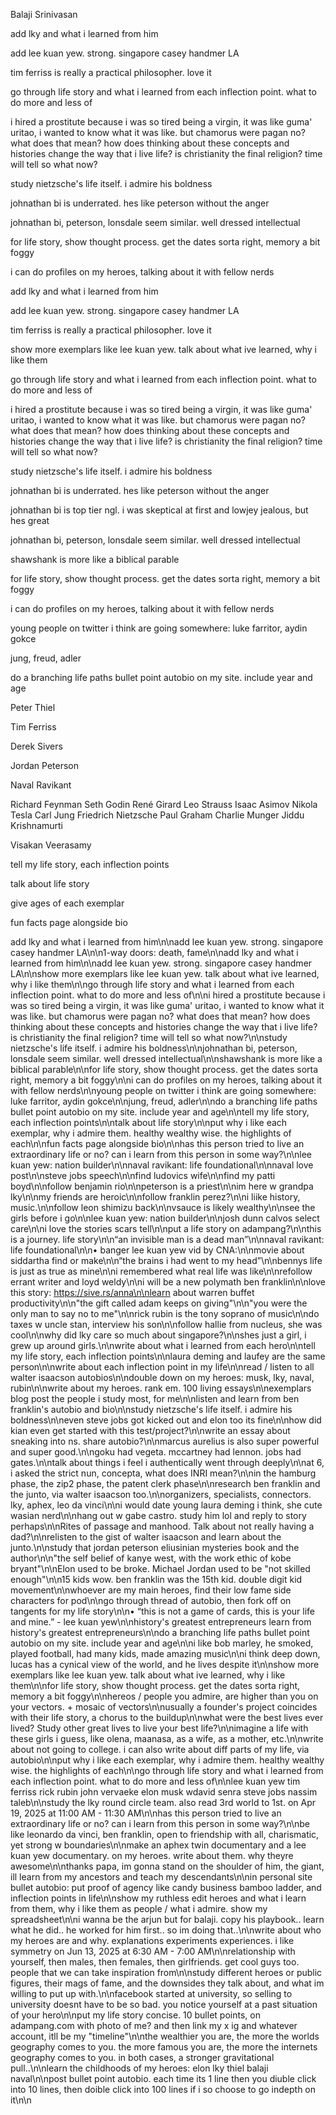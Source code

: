 Balaji Srinivasan

add lky and what i learned from him

add lee kuan yew. strong. singapore
casey handmer LA

tim ferriss is really a practical philosopher. love it

go through life story and what i learned from each inflection point. what to do more and less of

i hired a prostitute because i was so tired being a virgin, it was like guma' uritao, i wanted to know what it was like. but chamorus were pagan no? what does that mean? how does thinking about these concepts and histories change the way that i live life? is christianity the final religion? time will tell
so what now?

study nietzsche's life itself. i admire his boldness

johnathan bi is underrated. hes like peterson without the anger

johnathan bi, peterson, lonsdale seem similar. well dressed intellectual

for life story, show thought process. get the dates sorta right, memory a bit foggy

i can do profiles on my heroes, talking about it with fellow nerds


add lky and what i learned from him

add lee kuan yew. strong. singapore
casey handmer LA

tim ferriss is really a practical philosopher. love it

show more exemplars like lee kuan yew. talk about what ive learned, why i like them

go through life story and what i learned from each inflection point. what to do more and less of

i hired a prostitute because i was so tired being a virgin, it was like guma' uritao, i wanted to know what it was like. but chamorus were pagan no? what does that mean? how does thinking about these concepts and histories change the way that i live life? is christianity the final religion? time will tell
so what now?

study nietzsche's life itself. i admire his boldness

johnathan bi is underrated. hes like peterson without the anger

johnathan bi is top tier ngl. i was skeptical at first and lowjey jealous, but hes great

johnathan bi, peterson, lonsdale seem similar. well dressed intellectual

shawshank is more like a biblical parable

for life story, show thought process. get the dates sorta right, memory a bit foggy

i can do profiles on my heroes, talking about it with fellow nerds

young people on twitter i think are going somewhere: luke farritor, aydin gokce

jung, freud, adler

do a branching life paths bullet point autobio on my site. include year and age

Peter Thiel

Tim Ferriss

Derek Sivers

Jordan Peterson

Naval Ravikant

Richard Feynman
Seth Godin
René Girard
Leo Strauss
Isaac Asimov
Nikola Tesla
Carl Jung
Friedrich Nietzsche
Paul Graham
Charlie Munger
Jiddu Krishnamurti

Visakan Veerasamy

tell my life story, each inflection points

talk about life story

give ages of each exemplar

fun facts page alongside bio

add lky and what i learned from him\n\nadd lee kuan yew. strong. singapore casey handmer LA\n\n1-way doors: death, fame\n\nadd lky and what i learned from him\n\nadd lee kuan yew. strong. singapore casey handmer LA\n\nshow more exemplars like lee kuan yew. talk about what ive learned, why i like them\n\ngo through life story and what i learned from each inflection point. what to do more and less of\n\ni hired a prostitute because i was so tired being a virgin, it was like guma' uritao, i wanted to know what it was like. but chamorus were pagan no? what does that mean? how does thinking about these concepts and histories change the way that i live life? is christianity the final religion? time will tell so what now?\n\nstudy nietzsche's life itself. i admire his boldness\n\njohnathan bi, peterson, lonsdale seem similar. well dressed intellectual\n\nshawshank is more like a biblical parable\n\nfor life story, show thought process. get the dates sorta right, memory a bit foggy\n\ni can do profiles on my heroes, talking about it with fellow nerds\n\nyoung people on twitter i think are going somewhere: luke farritor, aydin gokce\n\njung, freud, adler\n\ndo a branching life paths bullet point autobio on my site. include year and age\n\ntell my life story, each inflection points\n\ntalk about life story\n\nput why i like each exemplar, why i admire them. healthy wealthy wise. the highlights of each\n\nfun facts page alongside bio\n\nhas this person tried to live an extraordinary life or no? can i learn from this person in some way?\n\nlee kuan yew: nation builder\n\nnaval ravikant: life foundational\n\nnaval love post\n\nsteve jobs speech\n\nfind ludovics wife\n\nfind my patti boyd\n\nfollow benjamin rio\n\npeterson is a priest\n\nim here w grandpa lky\n\nmy friends are heroic\n\nfollow franklin perez?\n\ni liike history, music.\n\nfollow leon shimizu back\n\nvsauce is likely wealthy\n\nsee the girls before i go\n\nlee kuan yew: nation builder\n\njosh dunn calvos select care\n\ni love the stories scars tell\n\nput a life story on adampang?\n\nthis is a journey. life story\n\n“an invisible man is a dead man”\n\nnaval ravikant: life foundational\n\n• banger lee kuan yew vid by CNA:\n\nmovie about siddartha find or make\n\n“the brains i had went to my head”\n\nbennys life is just as true as mine\n\ni remembered what real life was like\n\nrefollow errant writer and loyd weldy\n\ni will be a new polymath ben franklin\n\nlove this story: https://sive.rs/anna\n\nlearn about warren buffet productivity\n\n"the gift called adam keeps on giving"\n\n"you were the only man to say no to me"\n\nrick rubin is the tony soprano of music\n\ndo taxes w uncle stan, interview his son\n\nfollow hallie from nucleus, she was cool\n\nwhy did lky care so much about singapore?\n\nshes just a girl, i grew up around girls.\n\nwrite about what i learned from each hero\n\ntell my life story, each inflection points\n\nlaura deming and laufey are the same person\n\nwrite about each inflection point in my life\n\nread / listen to all walter isaacson autobios\n\ndouble down on my heroes: musk, lky, naval, rubin\n\nwrite about my heroes. rank em. 100 living essays\n\nexemplars blog post the people i study most, for me\n\nlisten and learn from ben franklin's autobio and bio\n\nstudy nietzsche's life itself. i admire his boldness\n\neven steve jobs got kicked out and elon too its fine\n\nhow did kian even get started with this test/project?\n\nwrite an essay about sneaking into ns. share autobio?\n\nmarcus aurelius is also super powerful and super good.\n\ngoku had vegeta. mccartney had lennon. jobs had gates.\n\ntalk about things i feel i authentically went through deeply\n\nat 6, i asked the strict nun, concepta, what does INRI mean?\n\nin the hamburg phase, the zip2 phase, the patent clerk phase\n\nresearch ben franklin and the junto, via walter isaacson too.\n\norganizers, specialists, connectors. lky, aphex, leo da vinci\n\ni would date young laura deming i think, she cute wasian nerd\n\nhang out w gabe castro. study him lol and reply to story perhaps\n\nRites of passage and manhood. Talk about not really having a dad?\n\nrelisten to the gist of walter isaacson and learn about the junto.\n\nstudy that jordan peterson eliusinian mysteries book and the author\n\n"the self belief of kanye west, with the work ethic of kobe bryant"\n\nElon used to be broke. Michael Jordan used to be "not skilled enough"\n\n15 kids wow. ben franklin was the 15th kid. double digit kid movement\n\nwhoever are my main heroes, find their low fame side characters for pod\n\ngo through thread of autobio, then fork off on tangents for my life story\n\n• “this is not a game of cards, this is your life and mine.” - lee kuan yew\n\nhistory's greatest entrepreneurs learn from history's greatest entrepreneurs\n\ndo a branching life paths bullet point autobio on my site. include year and age\n\ni like bob marley, he smoked, played football, had many kids, made amazing music\n\ni think deep down, lucas has a cynical view of the world, and he lives despite it\n\nshow more exemplars like lee kuan yew. talk about what ive learned, why i like them\n\nfor life story, show thought process. get the dates sorta right, memory a bit foggy\n\nhereos / people you admire, are higher than you on your vectors. + mosaic of vectors\n\nusually a founder's project coincides with their life story, a chorus to the buildup\n\nwhat were the best lives ever lived? Study other great lives to live your best life?\n\nimagine a life with these girls i guess, like olena, maanasa, as a wife, as a mother, etc.\n\nwrite about not going to college. i can also write about diff parts of my life, via autobio\n\nput why i like each exemplar, why i admire them. healthy wealthy wise. the highlights of each\n\ngo through life story and what i learned from each inflection point. what to do more and less of\n\nlee kuan yew tim ferriss rick rubin john vervaeke elon musk wdavid senra steve jobs nassim taleb\n\nstudy the lky round circle team. also read 3rd world to 1st. on Apr 19, 2025 at 11:00 AM - 11:30 AM\n\nhas this person tried to live an extraordinary life or no? can i learn from this person in some way?\n\nbe like leonardo da vinci, ben franklin, open to friendship with all, charismatic, yet strong w boundaries\n\nmake an aphex twin documentary and a lee kuan yew documentary. on my heroes. write about them. why theyre awesome\n\nthanks papa, im gonna stand on the shoulder of him, the giant, ill learn from my ancestors and teach my descendants\n\nin personal site bullet autobio: put proof of agency like candy business bamboo ladder, and inflection points in life\n\nshow my ruthless edit heroes and what i learn from them, why i like them as people / what i admire. show my spreadsheet\n\ni wanna be the arjun but for balaji. copy his playbook.. learn what he did.. he worked for him first.. so im doing that..\n\nwrite about who my heroes are and why. explanations experiments experiences. i like symmetry on Jun 13, 2025 at 6:30 AM - 7:00 AM\n\nrelationship with yourself, then males, then females, then girlfriends. get cool guys too. people that we can take inspiration from\n\nstudy different heroes or public figures, their mags of fame, and the downsides they talk about, and what im willing to put up with.\n\nfacebook started at university, so selling to university doesnt have to be so bad. you notice yourself at a past situation of your hero\n\nput my life story concise. 10 bullet points, on adampang.com with photo of me? and then link my x ig and whatever account, itll be my "timeline"\n\nthe wealthier you are, the more the worlds geography comes to you. the more famous you are, the more the internets geography comes to you. in both cases, a stronger gravitational pull..\n\nlearn the childhoods of my heroes: elon lky thiel balaji naval\n\npost bullet point autobio. each time its 1 line then you diuble click into 10 lines, then doible click into 100 lines if i so choose to go indepth on it\n\n